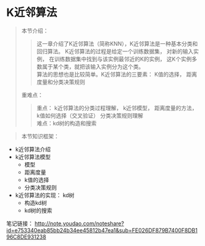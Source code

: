 # K近邻算法
>本节介绍：<br>
>> 这一章介绍了K近邻算法（简称KNN），K近邻算法是一种基本分类和回归算法。 K近邻算法的过程是给定一个训练数据集， 对新的输入实例， 在训练数据集中找到与该实例最邻近的K的实例， 这K个实例多数属于某个类，就把该输入实例分为这个类。 <br>算法的思想也是比较简单。K近邻算法的三要素： K值的选择， 距离度量和分类决策规则
>
>重难点：
>> 重点： k近邻算法的分类过程理解， k近邻模型， 距离度量的方法， k值如何选择（交叉验证） 分类决策规则理解<br> 难点：kd树的构造和搜索
>

> 本节知识框架：
* k近邻算法介绍
* k近邻算法模型
  * 模型
  * 距离度量
  * k值的选择
  * 分类决策规则
* k近邻算法的实现： kd树
  * 构造kd树
  * kd树的搜索
>
笔记链接： http://note.youdao.com/noteshare?id=e753340eab85bb24b34ee45812b47ea1&sub=FE026DF879B7400F8DB196C8DE931238
